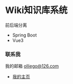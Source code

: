 # Wiki知识库系统

前后端分离

* Spring Boot
* Vue3



### 联系我

我的邮箱 olliego@126.com

* [我的主页](https://olliego.com)

